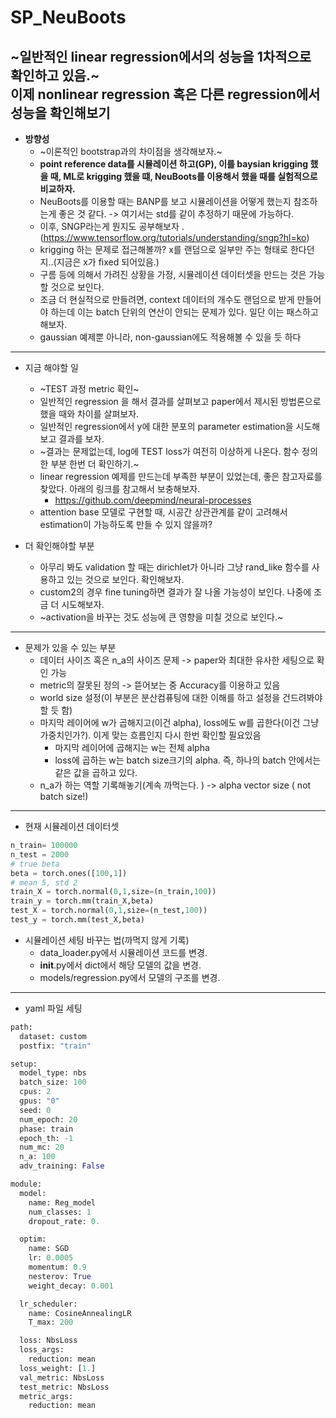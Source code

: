 # SP_NeuBoots

~**일반적인 linear regression에서의 성능을 1차적으로 확인하고 있음.**~  
**이제 nonlinear regression 혹은 다른 regression에서 성능을 확인해보기**
--- 
- **방향성**
  -   ~이론적인 bootstrap과의 차이점을 생각해보자.~
  -   **point reference data를 시뮬레이션 하고(GP), 이를 baysian krigging 했을 때, ML로 krigging 했을 떄, NeuBoots를 이용해서 했을 때를 실험적으로 비교하자.**
  -   NeuBoots를 이용할 때는 BANP를 보고 시뮬레이션을 어떻게 했는지 참조하는게 좋은 것 같다. -> 여기서는 std를 같이 추정하기 때문에 가능하다. 
  -   이후, SNGP라는게 뭔지도 공부해보자 .(https://www.tensorflow.org/tutorials/understanding/sngp?hl=ko)
  -   krigging 하는 문제로 접근해볼까? x를 랜덤으로 일부만 주는 형태로 한다던지..(지금은 x가 fixed 되어있음.)
  -   구름 등에 의해서 가려진 상황을 가정, 시뮬레이션 데이터셋을 만드는 것은 가능할 것으로 보인다. 
  -   조금 더 현실적으로 만들려면, context 데이터의 개수도 랜덤으로 받게 만들어야 하는데 이는 batch 단위의 연산이 안되는 문제가 있다. 일단 이는 패스하고 해보자. 
  -  gaussian 예제뿐 아니라, non-gaussian에도 적용해볼 수 있을 듯 하다 
---  
- 지금 해야할 일 
  -  ~TEST 과정 metric 확인~ 
  - 일반적인 regression 을 해서 결과를 살펴보고 paper에서 제시된 방법론으로 했을 때와 차이를 살펴보자. 
  - 일반적인 regression에서 y에 대한 분포의 parameter estimation을 시도해보고 결과를 보자. 
  - ~결과는 문제없는데, log에 TEST loss가 여전히 이상하게 나온다. 함수 정의한 부분 한번 더 확인하기.~
  - linear regression 예제를 만드는데 부족한 부분이 있었는데, 좋은 참고자료를 찾았다. 아래의 링크를 참고해서 보충해보자. 
    -   https://github.com/deepmind/neural-processes
  - attention base 모델로 구현할 때, 시공간 상관관계를 같이 고려해서 estimation이 가능하도록 만들 수 있지 않을까?

- 더 확인해야할 부분
  - 아무리 봐도 validation 할 때는 dirichlet가 아니라 그냥 rand_like 함수를 사용하고 있는 것으로 보인다. 확인해보자. 
  - custom2의 경우 fine tuning하면 결과가 잘 나올 가능성이 보인다. 나중에 조금 더 시도해보자. 
  - ~activation을 바꾸는 것도 성능에 큰 영향을 미칠 것으로 보인다.~ 
---
- 문제가 있을 수 있는 부분
  - 데이터 사이즈 혹은 n_a의 사이즈 문제 -> paper와 최대한 유사한 세팅으로 확인 가능
  - metric의 잘못된 정의 -> 뜯어보는 중 Accuracy를 이용하고 있음
  - world size 설정(이 부분은 분산컴퓨팅에 대한 이해를 하고 설정을 건드려봐야할 듯 함)
  - 마지막 레이어에 w가 곱해지고(이건 alpha), loss에도 w를 곱한다(이건 그냥 가중치인가?). 이게 맞는 흐름인지 다시 한번 확인할 필요있음
    - 마지막 레이어에 곱해지는 w는 전체 alpha
    - loss에 곱하는 w는 batch size크기의 alpha. 즉, 하나의 batch 안에서는 같은 값을 곱하고 있다. 
  - n_a가 하는 역할 기록해놓기(계속 까먹는다. ) -> alpha vector size ( not batch size!)
---


   
- 현재 시뮬레이션 데이터셋
```python
n_train= 100000
n_test = 2000
# true beta
beta = torch.ones([100,1])
# mean 5, std 2
train_X = torch.normal(0,1,size=(n_train,100))
train_y = torch.mm(train_X,beta)
test_X = torch.normal(0,1,size=(n_test,100))
test_y = torch.mm(test_X,beta)
```
- 시뮬레이션 세팅 바꾸는 법(까먹지 않게 기록)
  - data_loader.py에서 시뮬레이션 코드를 변경.
  - __init__.py에서 dict에서 해당 모델의 값을 변경.
  - models/regression.py에서 모델의 구조를 변경.

---
- yaml 파일 세팅

```python
path:
  dataset: custom
  postfix: "train"

setup:
  model_type: nbs
  batch_size: 100
  cpus: 2
  gpus: "0"
  seed: 0
  num_epoch: 20
  phase: train
  epoch_th: -1
  num_mc: 20 
  n_a: 100
  adv_training: False

module:
  model:
    name: Reg_model
    num_classes: 1
    dropout_rate: 0.

  optim:
    name: SGD
    lr: 0.0005
    momentum: 0.9
    nesterov: True
    weight_decay: 0.001

  lr_scheduler:
    name: CosineAnnealingLR
    T_max: 200

  loss: NbsLoss
  loss_args:
    reduction: mean 
  loss_weight: [1.]
  val_metric: NbsLoss
  test_metric: NbsLoss
  metric_args:
    reduction: mean 
```
